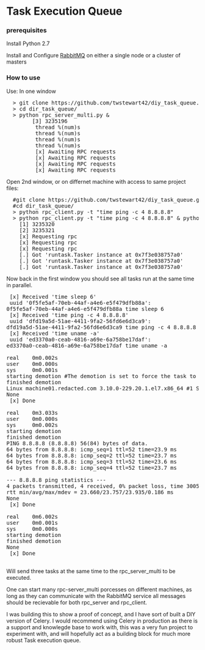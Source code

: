 <h1>Task Execution Queue</h1>


<h3>prerequisites</h3>
Install Python 2.7  

Install and Configure <a href="https://github.com/twstewart42/notes-wiki/tree/master/rabbitmq">RabbitMQ</a> on either a single node or a cluster of masters

<h3>How to use</h3>
<body>
Use:
In one window 
<pre>
  > git clone https://github.com/twstewart42/diy_task_queue.git
  > cd dir_task_queue/
  > python rpc_server_multi.py &
        [3] 3235196
         thread %(num)s
         thread %(num)s 
         thread %(num)s
         thread %(num)s
         [x] Awaiting RPC requests
         [x] Awaiting RPC requests
         [x] Awaiting RPC requests
         [x] Awaiting RPC requests
</pre>

Open 2nd window, or on differnet machine with access to same project files:
<pre>
  #git clone https://github.com/twstewart42/diy_task_queue.git
  #cd dir_task_queue/
  > python rpc_client.py -t "time ping -c 4 8.8.8.8"
  > python rpc_client.py -t "time ping -c 4 8.8.8.8" & python rpc_client2.py -t "time uname -a" & python rpc_client2.py -t "ti me sleep 6"
    [1] 3235320
    [2] 3235321
    [x] Requesting rpc
    [x] Requesting rpc
    [x] Requesting rpc
    [.] Got 'runtask.Tasker instance at 0x7f3e038757a0'
    [.] Got 'runtask.Tasker instance at 0x7f3e038757a0'
    [.] Got 'runtask.Tasker instance at 0x7f3e038757a0'
</pre>
Now back in the first window you should see all tasks run at the same time in parallel.
<pre>
 [x] Received 'time sleep 6'
 uuid '0f5fe5af-70eb-44af-a4e6-e5f479dfb88a':
0f5fe5af-70eb-44af-a4e6-e5f479dfb88a time sleep 6
 [x] Received 'time ping -c 4 8.8.8.8'
 uuid 'dfd19a5d-51ae-4411-9fa2-56fd6e6d3ca9':
dfd19a5d-51ae-4411-9fa2-56fd6e6d3ca9 time ping -c 4 8.8.8.8
 [x] Received 'time uname -a'
 uuid 'ed3370a0-ceab-4816-a69e-6a758be17daf':
ed3370a0-ceab-4816-a69e-6a758be17daf time uname -a

real    0m0.002s
user    0m0.000s
sys     0m0.001s
starting demotion #The demotion is set to force the task to run as a non-root user.
finished demotion
Linux machine01.redacted.com 3.10.0-229.20.1.el7.x86_64 #1 SMP Tue Nov 3 19:10
None
 [x] Done

real    0m3.033s
user    0m0.000s
sys     0m0.002s
starting demotion
finished demotion
PING 8.8.8.8 (8.8.8.8) 56(84) bytes of data.
64 bytes from 8.8.8.8: icmp_seq=1 ttl=52 time=23.9 ms
64 bytes from 8.8.8.8: icmp_seq=2 ttl=52 time=23.7 ms
64 bytes from 8.8.8.8: icmp_seq=3 ttl=52 time=23.6 ms
64 bytes from 8.8.8.8: icmp_seq=4 ttl=52 time=23.7 ms

--- 8.8.8.8 ping statistics ---
4 packets transmitted, 4 received, 0% packet loss, time 3005ms
rtt min/avg/max/mdev = 23.660/23.757/23.935/0.186 ms
None
 [x] Done

real    0m6.002s
user    0m0.001s
sys     0m0.000s
starting demotion
finished demotion
None
 [x] Done

</pre>
Will send three tasks at the same time to the rpc_server_multi to be executed.

One can start many rpc-server_multi porcesses on different machines, as long as they can communicate with the RabbitMQ service all messages should be recievable for both rpc_server and rpc_client.

I was building this to show a proof of concept, and I have sort of built a DIY version of Celery. I would recommend using Celery in production as there is a support and knowlegde base to work with, this was a very fun project to experiment with, and will hopefully act as a building block for much more robust Task execution queue.


</body>
